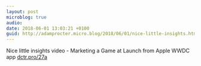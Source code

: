 ```yaml
---
layout: post
microblog: true
audio: 
date: 2018-06-01 13:03:21 +0100
guid: http://adamprocter.micro.blog/2018/06/01/nice-little-insights.html
---
```

Nice little insights video - Marketing a Game at Launch from Apple WWDC app [dctr.pro/27a](http://dctr.pro/27a)
